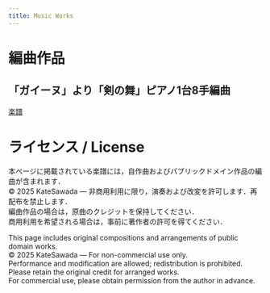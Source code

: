 ```yaml
---
title: Music Works
---
```




# 編曲作品

## 「ガイーヌ」より「剣の舞」ピアノ1台8手編曲

<a href="/music_works/sabre_dance_8hands.pdf" target="_blank">楽譜</a>


# ライセンス / License
本ページに掲載されている楽譜には，自作曲およびパブリックドメイン作品の編曲が含まれます．  
© 2025 KateSawada — 非商用利用に限り，演奏および改変を許可します．再配布を禁止します．  
編曲作品の場合は，原曲のクレジットを保持してください．  
商用利用を希望される場合は，事前に著作者の許可を得てください．

This page includes original compositions and arrangements of public domain works.  
© 2025 KateSawada — For non-commercial use only.  
Performance and modification are allowed; redistribution is prohibited.  
Please retain the original credit for arranged works.  
For commercial use, please obtain permission from the author in advance.
